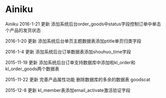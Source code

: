 # Ainiku
Ainiku
2016-1-21   更新
添加系统后台order_goods中status字段控制订单中单击个产品的发货状态

2016-1-20   更新
添加系统后台单页主题数据表添加ptitle单页归类字段

2016-1-4   更新
添加系统后台订单数据表添加shouhuo_time字段

2015-11-19   更新
添加系统后台订单支持数据库中添加啦kl_order和kl_order_goods两个数据表

2015-11-22  更新
完善产品属性功能 删除数据库的多余的数据表 goodscat

2015-12-8   更新
kl_member表添加email_activate激活验证字段